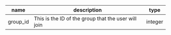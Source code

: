 | name     | description                                         | type    |
|----------|-----------------------------------------------------|---------|
| group_id | This is the ID of the group that the user will join | integer |
